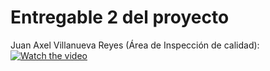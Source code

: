 # Entregable 2 del proyecto

Juan Axel Villanueva Reyes (Área de Inspección de calidad):
[![Watch the video](https://i.stack.imgur.com/Vp2cE.png)](https://www.youtube.com/watch?v=9NMikVd2qVE)
